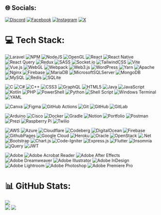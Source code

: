 
## 🌐 Socials:
[![Discord](https://img.shields.io/badge/Discord-%237289DA.svg?logo=discord&logoColor=white)](https://discord.gg/dyimz) [![Facebook](https://img.shields.io/badge/Facebook-%231877F2.svg?logo=Facebook&logoColor=white)](https://facebook.com/dyimz1324) [![Instagram](https://img.shields.io/badge/Instagram-%23E4405F.svg?logo=Instagram&logoColor=white)](https://instagram.com/dyimzkrizhan) [![X](https://img.shields.io/badge/X-black.svg?logo=X&logoColor=white)](https://x.com/dyimz1324) 

# 💻 Tech Stack:
![Laravel](https://img.shields.io/badge/laravel-%23FF2D20.svg?style=flat&logo=laravel&logoColor=white) 
![NPM](https://img.shields.io/badge/NPM-%23CB3837.svg?style=flat&logo=npm&logoColor=white) 
![NodeJS](https://img.shields.io/badge/node.js-6DA55F?style=flat&logo=node.js&logoColor=white) 
![OpenGL](https://img.shields.io/badge/OpenGL-%23FFFFFF.svg?style=flat&logo=opengl) 
![React](https://img.shields.io/badge/react-%2320232a.svg?style=flat&logo=react&logoColor=%2361DAFB) 
![React Native](https://img.shields.io/badge/react_native-%2320232a.svg?style=flat&logo=react&logoColor=%2361DAFB) 
![React Query](https://img.shields.io/badge/-React%20Query-FF4154?style=flat&logo=react%20query&logoColor=white) 
![Redux](https://img.shields.io/badge/redux-%23593d88.svg?style=flat&logo=redux&logoColor=white) 
![SASS](https://img.shields.io/badge/SASS-hotpink.svg?style=flat&logo=SASS&logoColor=white) 
![Socket.io](https://img.shields.io/badge/Socket.io-black?style=flat&logo=socket.io&badgeColor=010101) 
![TailwindCSS](https://img.shields.io/badge/tailwindcss-%2338B2AC.svg?style=flat&logo=tailwind-css&logoColor=white) 
![Vite](https://img.shields.io/badge/vite-%23646CFF.svg?style=flat&logo=vite&logoColor=white) 
![Vue.js](https://img.shields.io/badge/vue.js-%2335495e.svg?style=flat&logo=vuedotjs&logoColor=%234FC08D) 
![WebGL](https://img.shields.io/badge/WebGL-990000?logo=webgl&logoColor=white&style=flat) 
![Webpack](https://img.shields.io/badge/webpack-%238DD6F9.svg?style=flat&logo=webpack&logoColor=black) 
![Web3.js](https://img.shields.io/badge/web3.js-F16822?style=flat&logo=web3.js&logoColor=white) 
![WordPress](https://img.shields.io/badge/WordPress-%23117AC9.svg?style=flat&logo=WordPress&logoColor=white) 
![Yarn](https://img.shields.io/badge/yarn-%232C8EBB.svg?style=flat&logo=yarn&logoColor=white) 
![Apache](https://img.shields.io/badge/apache-%23D42029.svg?style=flat&logo=apache&logoColor=white) 
![Nginx](https://img.shields.io/badge/nginx-%23009639.svg?style=flat&logo=nginx&logoColor=white) 
![Firebase](https://img.shields.io/badge/firebase-a08021?style=flat&logo=firebase&logoColor=ffcd34) 
![MariaDB](https://img.shields.io/badge/MariaDB-003545?style=flat&logo=mariadb&logoColor=white) 
![MicrosoftSQLServer](https://img.shields.io/badge/Microsoft%20SQL%20Server-CC2927?style=flat&logo=microsoft%20sql%20server&logoColor=white) 
![MongoDB](https://img.shields.io/badge/MongoDB-%234ea94b.svg?style=flat&logo=mongodb&logoColor=white) 
![MySQL](https://img.shields.io/badge/mysql-4479A1.svg?style=flat&logo=mysql&logoColor=white) 
![Redis](https://img.shields.io/badge/redis-%23DD0031.svg?style=flat&logo=redis&logoColor=white) 
![SQLite](https://img.shields.io/badge/sqlite-%2307405e.svg?style=flat&logo=sqlite&logoColor=white) <br/>

![C](https://img.shields.io/badge/c-%2300599C.svg?style=flat&logo=c&logoColor=white) 
![C#](https://img.shields.io/badge/c%23-%23239120.svg?style=flat&logo=csharp&logoColor=white) 
![C++](https://img.shields.io/badge/c++-%2300599C.svg?style=flat&logo=c%2B%2B&logoColor=white) 
![CSS3](https://img.shields.io/badge/css3-%231572B6.svg?style=flat&logo=css3&logoColor=white) 
![GraphQL](https://img.shields.io/badge/-GraphQL-E10098?style=flat&logo=graphql&logoColor=white) 
![HTML5](https://img.shields.io/badge/html5-%23E34F26.svg?style=flat&logo=html5&logoColor=white) 
![Java](https://img.shields.io/badge/java-%23ED8B00.svg?style=flat&logo=openjdk&logoColor=white) 
![JavaScript](https://img.shields.io/badge/javascript-%23323330.svg?style=flat&logo=javascript&logoColor=%23F7DF1E) 
![Kotlin](https://img.shields.io/badge/kotlin-%237F52FF.svg?style=flat&logo=kotlin&logoColor=white) 
![PHP](https://img.shields.io/badge/php-%23777BB4.svg?style=flat&logo=php&logoColor=white) 
![PowerShell](https://img.shields.io/badge/PowerShell-%235391FE.svg?style=flat&logo=powershell&logoColor=white) 
![Python](https://img.shields.io/badge/python-3670A0?style=flat&logo=python&logoColor=ffdd54) 
![Shell Script](https://img.shields.io/badge/shell_script-%23121011.svg?style=flat&logo=gnu-bash&logoColor=white) 
![Windows Terminal](https://img.shields.io/badge/Windows%20Terminal-%234D4D4D.svg?style=flat&logo=windows-terminal&logoColor=white) 
![YAML](https://img.shields.io/badge/yaml-%23ffffff.svg?style=flat&logo=yaml&logoColor=151515) <br/>

![Canva](https://img.shields.io/badge/Canva-%2300C4CC.svg?style=flat&logo=Canva&logoColor=white) 
![Figma](https://img.shields.io/badge/figma-%23F24E1E.svg?style=flat&logo=figma&logoColor=white)
![GitHub Actions](https://img.shields.io/badge/github%20actions-%232671E5.svg?style=flat&logo=githubactions&logoColor=white) 
![Git](https://img.shields.io/badge/git-%23F05033.svg?style=flat&logo=git&logoColor=white) 
![GitHub](https://img.shields.io/badge/github-%23121011.svg?style=flat&logo=github&logoColor=white) 
![GitLab](https://img.shields.io/badge/gitlab-%23181717.svg?style=flat&logo=gitlab&logoColor=white) <br/>

![Arduino](https://img.shields.io/badge/-Arduino-00979D?style=flat&logo=Arduino&logoColor=white) 
![Cisco](https://img.shields.io/badge/cisco-%23049fd9.svg?style=flat&logo=cisco&logoColor=black) 
![Docker](https://img.shields.io/badge/docker-%230db7ed.svg?style=flat&logo=docker&logoColor=white) 
![Gradle](https://img.shields.io/badge/Gradle-02303A.svg?style=flat&logo=Gradle&logoColor=white) 
![Notion](https://img.shields.io/badge/Notion-%23000000.svg?style=flat&logo=notion&logoColor=white) 
![Portfolio](https://img.shields.io/badge/Portfolio-%23000000.svg?style=flat&logo=firefox&logoColor=#FF7139) 
![Postman](https://img.shields.io/badge/Postman-FF6C37?style=flat&logo=postman&logoColor=white) 
![Prezi](https://img.shields.io/badge/Prezi-%23000000.svg?style=flat&logo=Prezi&logoColor=white) 
![Raspberry Pi](https://img.shields.io/badge/-RaspberryPi-C51A4A?style=flat&logo=Raspberry-Pi) 
![Twilio](https://img.shields.io/badge/Twilio-F22F46?style=flat&logo=Twilio&logoColor=white)  <br/>

![AWS](https://img.shields.io/badge/AWS-%23FF9900.svg?style=flat&logo=amazon-aws&logoColor=white) 
![Azure](https://img.shields.io/badge/azure-%230072C6.svg?style=flat&logo=microsoftazure&logoColor=white) 
![Cloudflare](https://img.shields.io/badge/Cloudflare-F38020?style=flat&logo=Cloudflare&logoColor=white) 
![Codeberg](https://img.shields.io/badge/Codeberg-2185D0?style=flat&logo=Codeberg&logoColor=white) 
![DigitalOcean](https://img.shields.io/badge/DigitalOcean-%230167ff.svg?style=flat&logo=digitalOcean&logoColor=white) 
![Firebase](https://img.shields.io/badge/firebase-%23039BE5.svg?style=flat&logo=firebase) 
![GithubPages](https://img.shields.io/badge/github%20pages-121013?style=flat&logo=github&logoColor=white) 
![Google Cloud](https://img.shields.io/badge/GoogleCloud-%234285F4.svg?style=flat&logo=google-cloud&logoColor=white) 
![Heroku](https://img.shields.io/badge/heroku-%23430098.svg?style=flat&logo=heroku&logoColor=white) 
![Oracle](https://img.shields.io/badge/Oracle-F80000?style=flat&logo=oracle&logoColor=white) 
![OpenStack](https://img.shields.io/badge/Openstack-%23f01742.svg?style=flat&logo=openstack&logoColor=white) 
![.Net](https://img.shields.io/badge/.NET-5C2D91?style=flat&logo=.net&logoColor=white) 
![Bootstrap](https://img.shields.io/badge/bootstrap-%238511FA.svg?style=flat&logo=bootstrap&logoColor=white) 
![Chart.js](https://img.shields.io/badge/chart.js-F5788D.svg?style=flat&logo=chart.js&logoColor=white) 
![Code-Igniter](https://img.shields.io/badge/CodeIgniter-%23EF4223.svg?style=flat&logo=codeIgniter&logoColor=white) 
![Express.js](https://img.shields.io/badge/express.js-%23404d59.svg?style=flat&logo=express&logoColor=%2361DAFB) 
![Flutter](https://img.shields.io/badge/Flutter-%2302569B.svg?style=flat&logo=Flutter&logoColor=white) 
![Insomnia](https://img.shields.io/badge/Insomnia-black?style=flat&logo=insomnia&logoColor=5849BE) 
![jQuery](https://img.shields.io/badge/jquery-%230769AD.svg?style=flat&logo=jquery&logoColor=white) 
![JWT](https://img.shields.io/badge/JWT-black?style=flat&logo=JSON%20web%20tokens) <br/>

![Adobe](https://img.shields.io/badge/adobe-%23FF0000.svg?style=flat&logo=adobe&logoColor=white) 
![Adobe Acrobat Reader](https://img.shields.io/badge/Adobe%20Acrobat%20Reader-EC1C24.svg?style=flat&logo=Adobe%20Acrobat%20Reader&logoColor=white) 
![Adobe After Effects](https://img.shields.io/badge/Adobe%20After%20Effects-9999FF.svg?style=flat&logo=Adobe%20After%20Effects&logoColor=white) 
![Adobe Dreamweaver](https://img.shields.io/badge/Adobe%20Dreamweaver-FF61F6.svg?style=flat&logo=Adobe%20Dreamweaver&logoColor=white) 
![Adobe Illustrator](https://img.shields.io/badge/adobe%20illustrator-%23FF9A00.svg?style=flat&logo=adobe%20illustrator&logoColor=white) 
![Adobe InDesign](https://img.shields.io/badge/Adobe%20InDesign-49021F?style=flat&logo=adobeindesign&logoColor=FF3366) 
![Adobe Lightroom](https://img.shields.io/badge/Adobe%20Lightroom-31A8FF.svg?style=flat&logo=Adobe%20Lightroom&logoColor=white) 
![Adobe Photoshop](https://img.shields.io/badge/adobe%20photoshop-%2331A8FF.svg?style=flat&logo=adobe%20photoshop&logoColor=white) 
![Adobe Premiere Pro](https://img.shields.io/badge/Adobe%20Premiere%20Pro-9999FF.svg?style=flat&logo=Adobe%20Premiere%20Pro&logoColor=white)

# 📊 GitHub Stats:
<!-- ![](https://github-readme-stats.vercel.app/api?username=dyimz&theme=react&hide_border=true&include_all_commits=true&count_private=true)<br/> -->
![](https://github-readme-streak-stats.herokuapp.com/?user=dyimz&theme=react&hide_border=true)<br/>
![](https://github-readme-stats.vercel.app/api/top-langs/?username=dyimz&theme=react&hide_border=true&include_all_commits=true&count_private=true&layout=compact)
![](https://github-profile-trophy.vercel.app/?username=dyimz&theme=radical&no-frame=false&no-bg=true&margin-w=4&rank=SSS,SS,S)

<!-- ## 🏆 GitHub Trophies -->
<!-- ![](https://github-profile-trophy.vercel.app/?username=dyimz&theme=radical&no-frame=true&no-bg=true&margin-w=4) -->








<!--  -->
